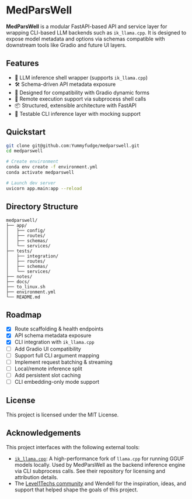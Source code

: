 # MedParsWell

**MedParsWell** is a modular FastAPI-based API and service layer for wrapping CLI-based LLM backends such as `ik_llama.cpp`. It is designed to expose model metadata and options via schemas compatible with downstream tools like Gradio and future UI layers.

## Features

- 🧠 LLM inference shell wrapper (supports `ik_llama.cpp`)
- 🛠️ Schema-driven API metadata exposure
- 🔁 Designed for compatibility with Gradio dynamic forms
- 📡 Remote execution support via subprocess shell calls
- 📦 Structured, extensible architecture with FastAPI
- 🧪 Testable CLI inference layer with mocking support

## Quickstart

```bash
git clone git@github.com:Yummyfudge/medparswell.git
cd medparswell

# Create environment
conda env create -f environment.yml
conda activate medparswell

# Launch dev server
uvicorn app.main:app --reload
```

## Directory Structure

```
medparswell/
├── app/
│   ├── config/
│   ├── routes/
│   ├── schemas/
│   └── services/
├── tests/
│   ├── integration/
│   ├── routes/
│   ├── schemas/
│   └── services/
├── notes/
├── docs/
├── to_linux.sh
├── environment.yml
└── README.md
```

## Roadmap

- [x] Route scaffolding & health endpoints
- [x] API schema metadata exposure
- [x] CLI integration with `ik_llama.cpp`
- [ ] Add Gradio UI compatibility
- [ ] Support full CLI argument mapping
- [ ] Implement request batching & streaming
- [ ] Local/remote inference split
- [ ] Add persistent slot caching
- [ ] CLI embedding-only mode support

## License

This project is licensed under the MIT License.

## Acknowledgements

This project interfaces with the following external tools:

- [`ik_llama.cpp`](https://github.com/ikawrakow/ik_llama.cpp): A high-performance fork of `llama.cpp` for running GGUF models locally. Used by MedParsWell as the backend inference engine via CLI subprocess calls. See their repository for licensing and attribution details.
- The [Level1Techs community](https://forum.level1techs.com) and Wendell for the inspiration, ideas, and support that helped shape the goals of this project.